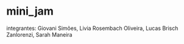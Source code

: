 # mini_jam
integrantes:
Giovani Simões,
Livia Rosembach Oliveira,
Lucas Brisch Zanlorenzi,
Sarah Maneira
